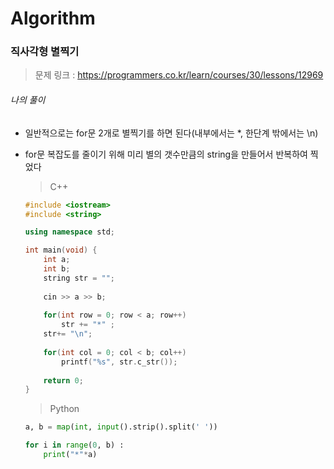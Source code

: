 # Algorithm

### 직사각형 별찍기

> 문제 링크 : https://programmers.co.kr/learn/courses/30/lessons/12969



###### 나의 풀이

* 일반적으로는 for문 2개로 별찍기를 하면 된다(내부에서는 *, 한단계 밖에서는 \n)

* for문 복잡도를 줄이기 위해 미리 별의 갯수만큼의 string을 만들어서 반복하여 찍었다

  
  
  > C++
  
  ```c++
  #include <iostream>
  #include <string>
  
  using namespace std;
  
  int main(void) {
      int a;
      int b;
      string str = "";
      
      cin >> a >> b;
      
      for(int row = 0; row < a; row++)
          str += "*" ;
      str+= "\n";
      
      for(int col = 0; col < b; col++)
          printf("%s", str.c_str());
      
      return 0;
  }
  ```
  
  
  
  > Python
  
  ```python
  a, b = map(int, input().strip().split(' '))
  
  for i in range(0, b) :
      print("*"*a)
  ```
  
  